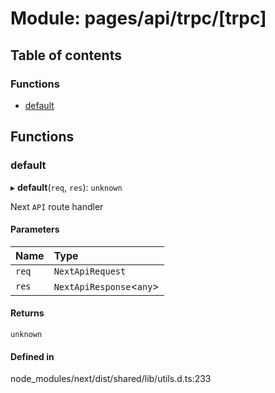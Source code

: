 # Module: pages/api/trpc/[trpc]

## Table of contents

### Functions

- [default](../wiki/pages.api.trpc.%5Btrpc%5D#default)

## Functions

### default

▸ **default**(`req`, `res`): `unknown`

Next `API` route handler

#### Parameters

| Name  | Type                      |
| :---- | :------------------------ |
| `req` | `NextApiRequest`          |
| `res` | `NextApiResponse`<`any`\> |

#### Returns

`unknown`

#### Defined in

node_modules/next/dist/shared/lib/utils.d.ts:233
